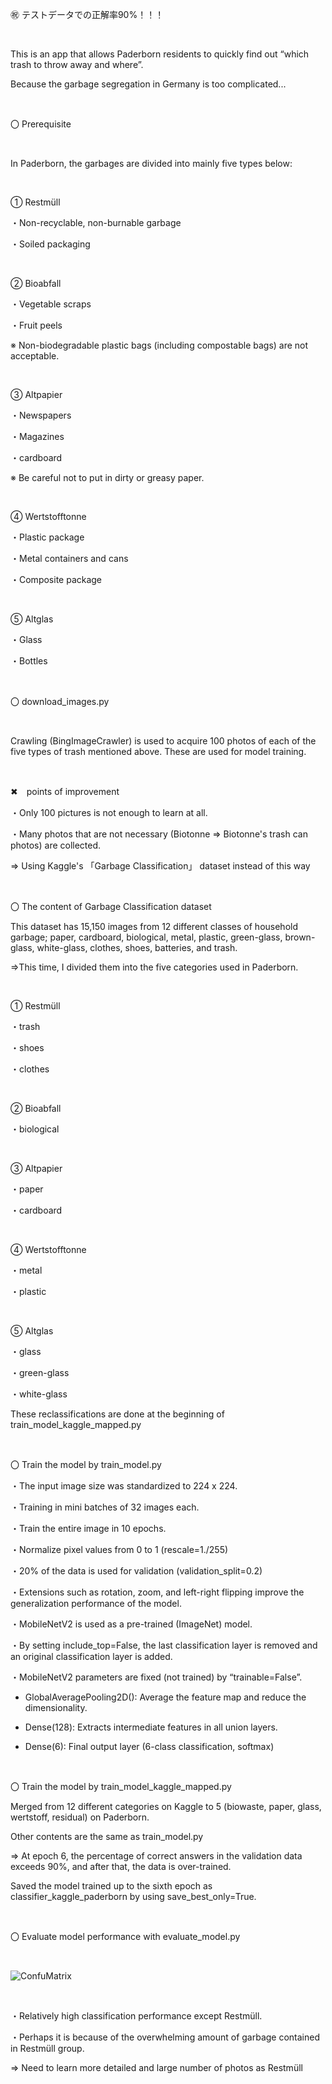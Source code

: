 ㊗ テストデータでの正解率90%！！！

<br>

This is an app that allows Paderborn residents to quickly find out “which trash to throw away and where”. 

Because the garbage segregation in Germany is too complicated...

<br>

〇 Prerequisite

<br>

In Paderborn, the garbages are divided into mainly five types below:

<br>

① Restmüll

・Non-recyclable, non-burnable garbage 

・Soiled packaging

<br>

② Bioabfall

・Vegetable scraps 

・Fruit peels

※ Non-biodegradable plastic bags (including compostable bags) are not acceptable.

<br>

③ Altpapier

・Newspapers 

・Magazines 

・cardboard

※ Be careful not to put in dirty or greasy paper.

<br>

④ Wertstofftonne

・Plastic package

・Metal containers and cans

・Composite package

<br>

⑤ Altglas

・Glass 

・Bottles

<br>

〇 download_images.py

<br>

Crawling (BingImageCrawler) is used to acquire 100 photos of each of the five types of trash mentioned above. These are used for model training.

<br>

✖　points of improvement

・Only 100 pictures is not enough to learn at all. 

・Many photos that are not necessary (Biotonne => Biotonne's trash can photos) are collected.

⇒ Using Kaggle's 「Garbage Classification」 dataset instead of this way

<br>

〇 The content of Garbage Classification dataset

This dataset has 15,150 images from 12 different classes of household garbage; paper, cardboard, biological, metal, plastic, green-glass, brown-glass, white-glass, clothes, shoes, batteries, and trash.

⇒This time, I divided them into the five categories used in Paderborn.

<br>

① Restmüll

・trash

・shoes

・clothes

<br>

② Bioabfall

・biological

<br>

③ Altpapier

・paper

・cardboard

<br>

④ Wertstofftonne

・metal

・plastic

<br>

⑤ Altglas

・glass

・green-glass

・white-glass

These reclassifications are done at the beginning of train_model_kaggle_mapped.py

<br>

〇 Train the model by train_model.py

・The input image size was standardized to 224 x 224.

・Training in mini batches of 32 images each.

・Train the entire image in 10 epochs.

・Normalize pixel values from 0 to 1 (rescale=1./255)

・20% of the data is used for validation (validation_split=0.2)

・Extensions such as rotation, zoom, and left-right flipping improve the generalization performance of the model.

・MobileNetV2 is used as a pre-trained (ImageNet) model.

・By setting include_top=False, the last classification layer is removed and an original classification layer is added.

・MobileNetV2 parameters are fixed (not trained) by “trainable=False”.

- GlobalAveragePooling2D(): Average the feature map and reduce the dimensionality.

- Dense(128): Extracts intermediate features in all union layers.

- Dense(6): Final output layer (6-class classification, softmax)

<br>

〇 Train the model by train_model_kaggle_mapped.py

Merged from 12 different categories on Kaggle to 5 (biowaste, paper, glass, wertstoff, residual) on Paderborn.

Other contents are the same as train_model.py

⇒ At epoch 6, the percentage of correct answers in the validation data exceeds 90%, and after that, the data is over-trained.

Saved the model trained up to the sixth epoch as classifier_kaggle_paderborn by using save_best_only=True.

<br>

〇 Evaluate model performance with evaluate_model.py

<br>

![ConfuMatrix](https://github.com/user-attachments/assets/b726149e-033d-43da-bebe-69fc15c7d2eb)

<br>

・Relatively high classification performance except Restmüll.


・Perhaps it is because of the overwhelming amount of garbage contained in Restmüll group.

⇒ Need to learn more detailed and large number of photos as Restmüll






